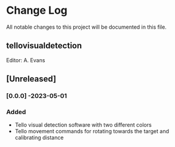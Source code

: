 # Change Log
All notable changes to this project will be documented in this file.

## tellovisualdetection

Editor: A. Evans

## [Unreleased]

### [0.0.0] -2023-05-01
### Added
- Tello visual detection software with two different colors
- Tello movement commands for rotating towards the target and calibrating distance